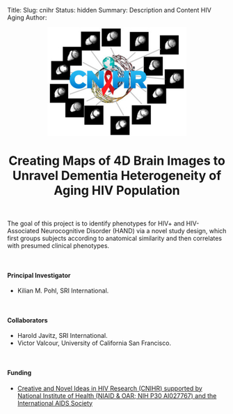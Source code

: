 Title: 
Slug: cnihr
Status: hidden
Summary: Description and Content HIV Aging
Author:

 <div>
    <center><img src="../images/logo/CNIHR-Project-Icon.jpg" alt="CNIHR" align="middle"></center>
</div>

<h1 align="middle">Creating Maps of 4D Brain Images to Unravel Dementia Heterogeneity of Aging HIV Population</h1>

</br>

The goal of this project is to identify phenotypes for HIV+ and HIV-Associated Neurocognitive Disorder (HAND) via a novel study design, which first groups subjects according to anatomical similarity and then correlates with presumed clinical phenotypes.

</br>

#### Principal Investigator

 * Kilian M. Pohl, SRI International.


</br>

#### Collaborators

 * Harold Javitz, SRI International.
 * Victor Valcour, University of California San Francisco.

</br>

#### Funding

 * [Creative and Novel Ideas in HIV Research (CNIHR) supported by National Institute of Health (NIAID & OAR; NIH P30 AI027767) and the International AIDS Society][link]

[link]: http://cnihr.org/
